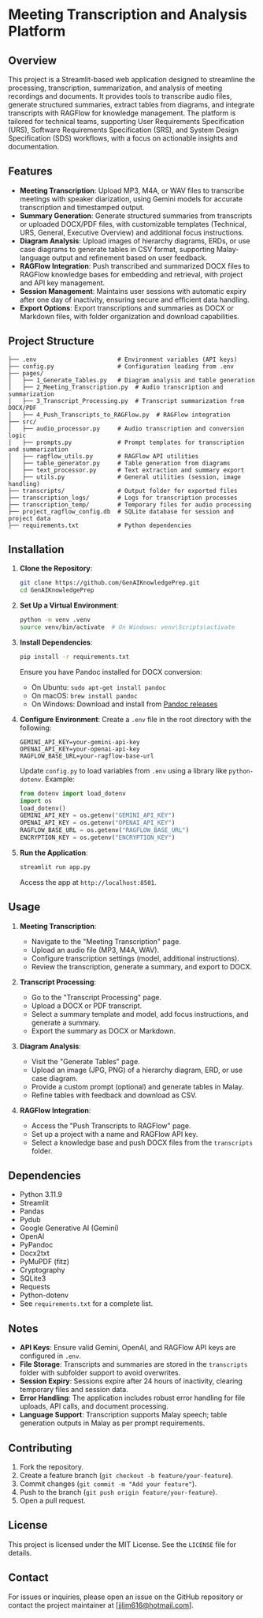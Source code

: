 # Meeting Transcription and Analysis Platform

## Overview
This project is a Streamlit-based web application designed to streamline the processing, transcription, summarization, and analysis of meeting recordings and documents. It provides tools to transcribe audio files, generate structured summaries, extract tables from diagrams, and integrate transcripts with RAGFlow for knowledge management. The platform is tailored for technical teams, supporting User Requirements Specification (URS), Software Requirements Specification (SRS), and System Design Specification (SDS) workflows, with a focus on actionable insights and documentation.

## Features
- **Meeting Transcription**: Upload MP3, M4A, or WAV files to transcribe meetings with speaker diarization, using Gemini models for accurate transcription and timestamped output.
- **Summary Generation**: Generate structured summaries from transcripts or uploaded DOCX/PDF files, with customizable templates (Technical, URS, General, Executive Overview) and additional focus instructions.
- **Diagram Analysis**: Upload images of hierarchy diagrams, ERDs, or use case diagrams to generate tables in CSV format, supporting Malay-language output and refinement based on user feedback.
- **RAGFlow Integration**: Push transcribed and summarized DOCX files to RAGFlow knowledge bases for embedding and retrieval, with project and API key management.
- **Session Management**: Maintains user sessions with automatic expiry after one day of inactivity, ensuring secure and efficient data handling.
- **Export Options**: Export transcriptions and summaries as DOCX or Markdown files, with folder organization and download capabilities.

## Project Structure
```
├── .env                       # Environment variables (API keys)
├── config.py                  # Configuration loading from .env
├── pages/
│   ├── 1_Generate_Tables.py   # Diagram analysis and table generation
│   ├── 2_Meeting_Transcription.py  # Audio transcription and summarization
│   ├── 3_Transcript_Processing.py  # Transcript summarization from DOCX/PDF
│   ├── 4_Push_Transcripts_to_RAGFlow.py  # RAGFlow integration
├── src/
│   ├── audio_processor.py     # Audio transcription and conversion logic
│   ├── prompts.py             # Prompt templates for transcription and summarization
│   ├── ragflow_utils.py       # RAGFlow API utilities
│   ├── table_generator.py     # Table generation from diagrams
│   ├── text_processor.py      # Text extraction and summary export
│   ├── utils.py               # General utilities (session, image handling)
├── transcripts/               # Output folder for exported files
├── transcription_logs/        # Logs for transcription processes
├── transcription_temp/        # Temporary files for audio processing
├── project_ragflow_config.db  # SQLite database for session and project data
├── requirements.txt           # Python dependencies
```

## Installation
1. **Clone the Repository**:
   ```bash
   git clone https://github.com/GenAIKnowledgePrep.git
   cd GenAIKnowledgePrep
   ```

2. **Set Up a Virtual Environment**:
   ```bash
   python -m venv .venv
   source venv/bin/activate  # On Windows: venv\Scripts\activate
   ```

3. **Install Dependencies**:
   ```bash
   pip install -r requirements.txt
   ```
   Ensure you have Pandoc installed for DOCX conversion:
   - On Ubuntu: `sudo apt-get install pandoc`
   - On macOS: `brew install pandoc`
   - On Windows: Download and install from [Pandoc releases](https://github.com/jgm/pandoc/releases)

4. **Configure Environment**:
   Create a `.env` file in the root directory with the following:
   ```
   GEMINI_API_KEY=your-gemini-api-key
   OPENAI_API_KEY=your-openai-api-key
   RAGFLOW_BASE_URL=your-ragflow-base-url
   ```
   Update `config.py` to load variables from `.env` using a library like `python-dotenv`. Example:
   ```python
   from dotenv import load_dotenv
   import os
   load_dotenv()
   GEMINI_API_KEY = os.getenv("GEMINI_API_KEY")
   OPENAI_API_KEY = os.getenv("OPENAI_API_KEY")
   RAGFLOW_BASE_URL = os.getenv("RAGFLOW_BASE_URL")
   ENCRYPTION_KEY = os.getenv("ENCRYPTION_KEY")
   ```

5. **Run the Application**:
   ```bash
   streamlit run app.py
   ```
   Access the app at `http://localhost:8501`.

## Usage
1. **Meeting Transcription**:
   - Navigate to the "Meeting Transcription" page.
   - Upload an audio file (MP3, M4A, WAV).
   - Configure transcription settings (model, additional instructions).
   - Review the transcription, generate a summary, and export to DOCX.

2. **Transcript Processing**:
   - Go to the "Transcript Processing" page.
   - Upload a DOCX or PDF transcript.
   - Select a summary template and model, add focus instructions, and generate a summary.
   - Export the summary as DOCX or Markdown.

3. **Diagram Analysis**:
   - Visit the "Generate Tables" page.
   - Upload an image (JPG, PNG) of a hierarchy diagram, ERD, or use case diagram.
   - Provide a custom prompt (optional) and generate tables in Malay.
   - Refine tables with feedback and download as CSV.

4. **RAGFlow Integration**:
   - Access the "Push Transcripts to RAGFlow" page.
   - Set up a project with a name and RAGFlow API key.
   - Select a knowledge base and push DOCX files from the `transcripts` folder.

## Dependencies
- Python 3.11.9
- Streamlit
- Pandas
- Pydub
- Google Generative AI (Gemini)
- OpenAI
- PyPandoc
- Docx2txt
- PyMuPDF (fitz)
- Cryptography
- SQLite3
- Requests
- Python-dotenv
- See `requirements.txt` for a complete list.

## Notes
- **API Keys**: Ensure valid Gemini, OpenAI, and RAGFlow API keys are configured in `.env`.
- **File Storage**: Transcripts and summaries are stored in the `transcripts` folder with subfolder support to avoid overwrites.
- **Session Expiry**: Sessions expire after 24 hours of inactivity, clearing temporary files and session data.
- **Error Handling**: The application includes robust error handling for file uploads, API calls, and document processing.
- **Language Support**: Transcription supports Malay speech; table generation outputs in Malay as per prompt requirements.

## Contributing
1. Fork the repository.
2. Create a feature branch (`git checkout -b feature/your-feature`).
3. Commit changes (`git commit -m "Add your feature"`).
4. Push to the branch (`git push origin feature/your-feature`).
5. Open a pull request.

## License
This project is licensed under the MIT License. See the `LICENSE` file for details.

## Contact
For issues or inquiries, please open an issue on the GitHub repository or contact the project maintainer at [jjlim616@hotmail.com].
